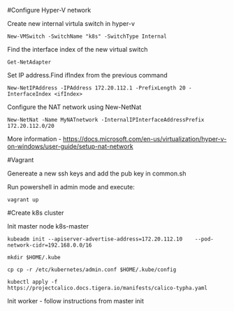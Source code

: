 #Configure Hyper-V network

Create new internal virtula switch in hyper-v

	New-VMSwitch -SwitchName "k8s" -SwitchType Internal

Find the interface index of the new virtual switch 

	Get-NetAdapter
	
Set IP address.Find ifIndex from the previous command

	New-NetIPAddress -IPAddress 172.20.112.1 -PrefixLength 20 -InterfaceIndex <ifIndex>

Configure the NAT network using New-NetNat

	New-NetNat -Name MyNATnetwork -InternalIPInterfaceAddressPrefix 172.20.112.0/20

More information - https://docs.microsoft.com/en-us/virtualization/hyper-v-on-windows/user-guide/setup-nat-network

#Vagrant

Genereate a new ssh keys and add the pub key in common.sh 

Run powershell in admin mode and execute:

	vagrant up

#Create k8s cluster 

Init master node k8s-master 
	
	kubeadm init --apiserver-advertise-address=172.20.112.10    --pod-network-cidr=192.168.0.0/16
	
	mkdir $HOME/.kube

	cp cp -r /etc/kubernetes/admin.conf $HOME/.kube/config

	kubectl apply -f https://projectcalico.docs.tigera.io/manifests/calico-typha.yaml

Init worker - follow instructions from master init
	
